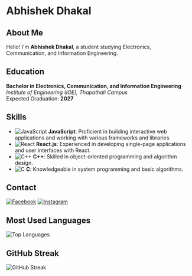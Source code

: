 # Abhishek Dhakal

## About Me
Hello! I'm **Abhishek Dhakal**, a student studying Electronics, Communication, and Information Engineering.

## Education
**Bachelor in Electronics, Communication, and Information Engineering**  
*Institute of Engineering (IOE), Thapathali Campus*  
Expected Graduation: **2027**

## Skills
- ![JavaScript](https://img.shields.io/badge/JavaScript-F7DF1E?style=flat&logo=javascript&logoColor=black) **JavaScript**: Proficient in building interactive web applications and working with various frameworks and libraries.
- ![React](https://img.shields.io/badge/React-61DAFB?style=flat&logo=react&logoColor=black) **React.js**: Experienced in developing single-page applications and user interfaces with React.
- ![C++](https://img.shields.io/badge/C++-00599C?style=flat&logo=c%2B%2B&logoColor=white) **C++**: Skilled in object-oriented programming and algorithm design.
- ![C](https://img.shields.io/badge/C-00599C?style=flat&logo=c&logoColor=white) **C**: Knowledgeable in system programming and basic algorithms.

## Contact
[![Facebook](https://img.shields.io/badge/Facebook-1877F2?style=flat&logo=facebook&logoColor=white)](https://www.facebook.com/avishekdhakal.26)
[![Instagram](https://img.shields.io/badge/Instagram-E4405F?style=flat&logo=instagram&logoColor=white)](https://www.instagram.com/abhishek_dhakal__/)

## Most Used Languages
![Top Languages](https://github-readme-stats.vercel.app/api/top-langs/?username=abhishekdhakal1&layout=compact)

## GitHub Streak
![GitHub Streak](https://github-readme-streak-stats.herokuapp.com/?user=abhishekdhakal1)
